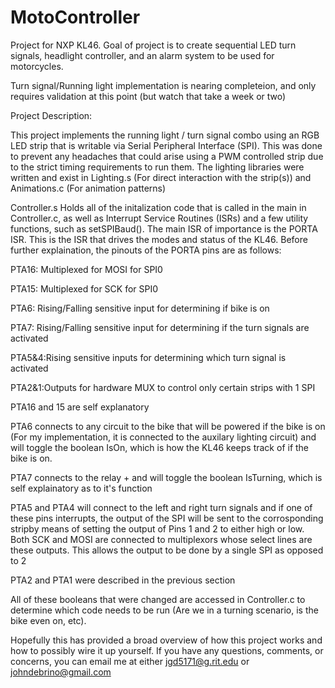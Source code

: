 # MotoController
Project for NXP KL46. Goal of project is to create sequential LED turn signals, headlight controller,
and an alarm system to be used for motorcycles.

Turn signal/Running light implementation is nearing completeion, and only requires validation at this point (but watch that take a week or two)

Project Description:

This project implements the running light / turn signal combo using an RGB LED strip that is writable via Serial Peripheral Interface (SPI). This was done to prevent any headaches that could arise using a PWM controlled strip due to the strict timing requirements to run them. The lighting libraries were written and exist in Lighting.s (For direct interaction with the strip(s)) and Animations.c (For animation patterns)

Controller.s Holds all of the initalization code that is called in the main in Controller.c, as well as Interrupt Service Routines (ISRs) and a few utility functions, such as setSPIBaud(). The main ISR of importance is the PORTA ISR. This is the ISR that drives the modes and status of the KL46. Before further explaination, the pinouts of the PORTA pins are as follows:

PTA16: Multiplexed for MOSI for SPI0

PTA15: Multiplexed for SCK for SPI0

PTA6:  Rising/Falling sensitive input for determining if bike is on

PTA7:  Rising/Falling sensitive input for determining if the turn signals are activated

PTA5&4:Rising sensitive inputs for determining which turn signal is activated

PTA2&1:Outputs for hardware MUX to control only certain strips with 1 SPI

PTA16 and 15 are self explanatory

PTA6 connects to any circuit to the bike that will be powered if the bike is on (For my implementation, it is connected to the auxilary lighting circuit) and will toggle the boolean IsOn, which is how the KL46 keeps track of if the bike is on.

PTA7 connects to the relay + and will toggle the boolean IsTurning, which is self explainatory as to it's function

PTA5 and PTA4 will connect to the left and right turn signals and if one of these pins interrupts, the output of the SPI will be sent to the corrosponding stripby means of setting the output of Pins 1 and 2 to either high or low. Both SCK and MOSI are connected to multiplexors whose select lines are these outputs. This allows the output to be done by a single SPI as opposed to 2

PTA2 and PTA1 were described in the previous section

All of these booleans that were changed are accessed in Controller.c to determine which code needs to be run (Are we in a turning scenario, is the bike even on, etc).

Hopefully this has provided a broad overview of how this project works and how to possibly wire it up yourself. If you have any questions, comments, or concerns, you can email me at either jgd5171@g.rit.edu or johndebrino@gmail.com
